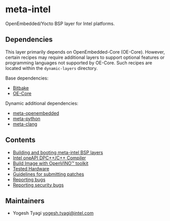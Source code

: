 # meta-intel

OpenEmbedded/Yocto BSP layer for Intel platforms.

## Dependencies

This layer primarily depends on OpenEmbedded-Core (OE-Core). However, certain
recipes may require additional layers to support optional features or
programming languages not supported by OE-Core. Such recipes are located within
the `dynamic-layers` directory.

Base dependencies:
- [Bitbake](https://git.openembedded.org/bitbake)
- [OE-Core](https://git.openembedded.org/openembedded-core)

Dynamic additional dependencies:

- [meta-openembedded](https://git.openembedded.org/meta-openembedded/tree/meta-oe)
- [meta-python](https://git.openembedded.org/meta-openembedded/tree/meta-python)
- [meta-clang](https://github.com/kraj/meta-clang.git)


## Contents

- [Building and booting meta-intel BSP layers](documentation/building_and_booting.md)
- [Intel oneAPI DPC++/C++ Compiler](documentation/dpcpp-compiler.md)
- [Build Image with OpenVINO™ toolkit](documentation/openvino.md)
- [Tested Hardware](documentation/tested_hardware.md)
- [Guidelines for submitting patches](documentation/submitting_patches.md)
- [Reporting bugs](documentation/reporting_bugs.md)
- [Reporting security bugs](SECURITY.md)

## Maintainers

- Yogesh Tyagi <yogesh.tyagi@intel.com>
